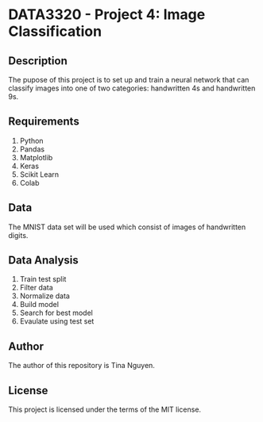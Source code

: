 # DATA3320 - Project 4: Image Classification

## Description
The pupose of this project is to set up and train a neural network that can classify images into one of two categories: handwritten 4s and handwritten 9s.

## Requirements
1. Python
2. Pandas
3. Matplotlib
4. Keras
5. Scikit Learn
6. Colab

## Data
The MNIST data set will be used which consist of images of handwritten digits.

## Data Analysis
1. Train test split
2. Filter data
3. Normalize data
4. Build model
5. Search for best model
6. Evaulate using test set

## Author
The author of this repository is Tina Nguyen.

## License
This project is licensed under the terms of the MIT license.

